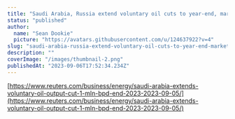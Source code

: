 ```yaml
---
title: "Saudi Arabia, Russia extend voluntary oil cuts to year-end, markets jump"
status: "published"
author:
  name: "Sean Dookie"
  picture: "https://avatars.githubusercontent.com/u/124637922?v=4"
slug: "saudi-arabia-russia-extend-voluntary-oil-cuts-to-year-end-markets-jump"
description: ""
coverImage: "/images/thumbnail-2.png"
publishedAt: "2023-09-06T17:52:34.234Z"
---
```


[https://www.reuters.com/business/energy/saudi-arabia-extends-voluntary-oil-output-cut-1-mln-bpd-end-2023-2023-09-05/](https://www.reuters.com/business/energy/saudi-arabia-extends-voluntary-oil-output-cut-1-mln-bpd-end-2023-2023-09-05/)
